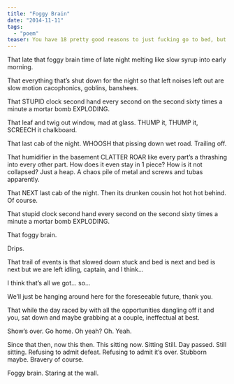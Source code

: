 ```yaml
---
title: "Foggy Brain"
date: "2014-11-11"
tags: 
  - "poem"
teaser: You have 18 pretty good reasons to just fucking go to bed, but none is quite the right balance of insightful, pragmatic and poetic.
---
```


That late that foggy brain time of late night melting like slow syrup into early morning.

That everything that’s shut down for the night so that left noises left out are slow motion cacophonics, goblins, banshees.

That STUPID clock second hand every second on the second sixty times a minute a mortar bomb EXPLODING.

That leaf and twig out window, mad at glass. THUMP it, THUMP it, SCREECH it chalkboard.

That last cab of the night. WHOOSH that pissing down wet road. Trailing off.

That humidifier in the basement CLATTER ROAR like every part’s a thrashing into every other part. How does it even stay in 1 piece? How is it not collapsed? Just a heap. A chaos pile of metal and screws and tubas apparently.

That NEXT last cab of the night. Then its drunken cousin hot hot hot behind. Of course.

That stupid clock second hand every second on the second sixty times a minute a mortar bomb EXPLODING.

That foggy brain.

Drips.

That trail of events is that slowed down stuck and bed is next and bed is next but we are left idling, captain, and I think…

I think that’s all we got… so…

We’ll just be hanging around here for the foreseeable future, thank you.

That while the day raced by with all the opportunities dangling off it and you, sat down and maybe grabbing at a couple, ineffectual at best.

Show’s over. Go home.
Oh yeah? Oh. Yeah.

Since that then, now this then.
This sitting now.
Sitting Still.
Day passed.
Still sitting.
Refusing to admit defeat.
Refusing to admit it’s over.
Stubborn maybe.
Bravery of course.

Foggy brain.
Staring at the wall.